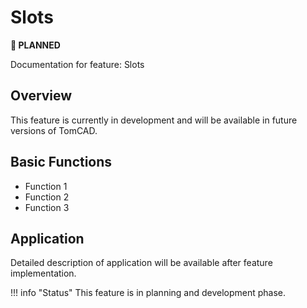 # Slots

**🔄 PLANNED**

Documentation for feature: Slots

## Overview

This feature is currently in development and will be available in future versions of TomCAD.

## Basic Functions

- Function 1
- Function 2  
- Function 3

## Application

Detailed description of application will be available after feature implementation.

!!! info "Status"
    This feature is in planning and development phase.
